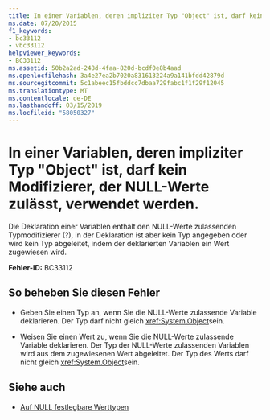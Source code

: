 ```yaml
---
title: In einer Variablen, deren impliziter Typ "Object" ist, darf kein Modifizierer, der NULL-Werte zulässt, verwendet werden.
ms.date: 07/20/2015
f1_keywords:
- bc33112
- vbc33112
helpviewer_keywords:
- BC33112
ms.assetid: 50b2a2ad-248d-4faa-820d-bcdf0e8b4aad
ms.openlocfilehash: 3a4e27ea2b7020a831613224a9a141bfdd42879d
ms.sourcegitcommit: 5c1abeec15fbddcc7dbaa729fabc1f1f29f12045
ms.translationtype: MT
ms.contentlocale: de-DE
ms.lasthandoff: 03/15/2019
ms.locfileid: "58050327"
---
```

# <a name="nullable-modifier-cannot-be-used-with-a-variable-whose-implicit-type-is-object"></a>In einer Variablen, deren impliziter Typ "Object" ist, darf kein Modifizierer, der NULL-Werte zulässt, verwendet werden.
Die Deklaration einer Variablen enthält den NULL-Werte zulassenden Typmodifizierer (?), in der Deklaration ist aber kein Typ angegeben oder wird kein Typ abgeleitet, indem der deklarierten Variablen ein Wert zugewiesen wird.  
  
 **Fehler-ID:** BC33112  
  
## <a name="to-correct-this-error"></a>So beheben Sie diesen Fehler  
  
-   Geben Sie einen Typ an, wenn Sie die NULL-Werte zulassende Variable deklarieren. Der Typ darf nicht gleich <xref:System.Object>sein.  
  
-   Weisen Sie einen Wert zu, wenn Sie die NULL-Werte zulassende Variable deklarieren. Der Typ der NULL-Werte zulassenden Variablen wird aus dem zugewiesenen Wert abgeleitet. Der Typ des Werts darf nicht gleich <xref:System.Object>sein.  
  
## <a name="see-also"></a>Siehe auch

- [Auf NULL festlegbare Werttypen](../../visual-basic/programming-guide/language-features/data-types/nullable-value-types.md)
